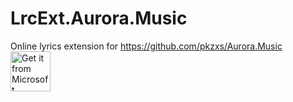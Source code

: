 # LrcExt.Aurora.Music
Online lyrics extension for https://github.com/pkzxs/Aurora.Music  
<a href="https://www.microsoft.com/store/apps/9P851Q321TD3?cid=github"><img height="64" src="https://assets.windowsphone.com/85864462-9c82-451e-9355-a3d5f874397a/English_get-it-from-MS_InvariantCulture_Default.png" alt="Get it from Microsoft" /></a>

